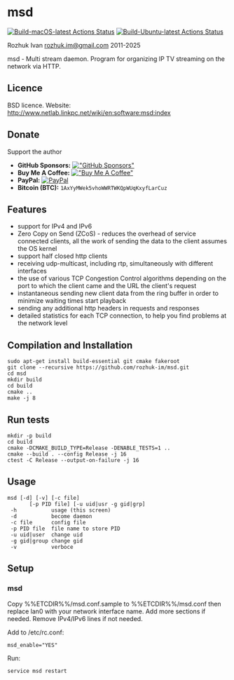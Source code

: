 # msd

[![Build-macOS-latest Actions Status](https://github.com/rozhuk-im/msd/workflows/build-macos-latest/badge.svg)](https://github.com/rozhuk-im/msd/actions)
[![Build-Ubuntu-latest Actions Status](https://github.com/rozhuk-im/msd/workflows/build-ubuntu-latest/badge.svg)](https://github.com/rozhuk-im/msd/actions)


Rozhuk Ivan <rozhuk.im@gmail.com> 2011-2025

msd - Multi stream daemon.
Program for organizing IP TV streaming on the network via HTTP.


## Licence
BSD licence.
Website: http://www.netlab.linkpc.net/wiki/en:software:msd:index


## Donate
Support the author
* **GitHub Sponsors:** [!["GitHub Sponsors"](https://camo.githubusercontent.com/220b7d46014daa72a2ab6b0fcf4b8bf5c4be7289ad4b02f355d5aa8407eb952c/68747470733a2f2f696d672e736869656c64732e696f2f62616467652f2d53706f6e736f722d6661666266633f6c6f676f3d47697448756225323053706f6e736f7273)](https://github.com/sponsors/rozhuk-im) <br/>
* **Buy Me A Coffee:** [!["Buy Me A Coffee"](https://www.buymeacoffee.com/assets/img/custom_images/orange_img.png)](https://www.buymeacoffee.com/rojuc) <br/>
* **PayPal:** [![PayPal](https://srv-cdn.himpfen.io/badges/paypal/paypal-flat.svg)](https://paypal.me/rojuc) <br/>
* **Bitcoin (BTC):** `1AxYyMWek5vhoWWRTWKQpWUqKxyfLarCuz` <br/>


## Features
* support for IPv4 and IPv6
* Zero Copy on Send (ZCoS) - reduces the overhead of service connected clients, all the work of sending the data to the client assumes the OS kernel 
* support half closed http clients
* receiving udp-multicast, including rtp, simultaneously with different interfaces
* the use of various TCP Congestion Control algorithms depending on the port to which the client came and the URL the client's request
* instantaneous sending new client data from the ring buffer in order to minimize waiting times start playback
* sending any additional http headers in requests and responses
* detailed statistics for each TCP connection, to help you find problems at the network level



## Compilation and Installation
```
sudo apt-get install build-essential git cmake fakeroot
git clone --recursive https://github.com/rozhuk-im/msd.git
cd msd
mkdir build
cd build
cmake ..
make -j 8
```


## Run tests
```
mkdir -p build
cd build
cmake -DCMAKE_BUILD_TYPE=Release -DENABLE_TESTS=1 ..
cmake --build . --config Release -j 16
ctest -C Release --output-on-failure -j 16
```


## Usage
```
msd [-d] [-v] [-c file]
       [-p PID file] [-u uid|usr -g gid|grp]
 -h           usage (this screen)
 -d           become daemon
 -c file      config file
 -p PID file  file name to store PID
 -u uid|user  change uid
 -g gid|group change gid
 -v           verboce
```


## Setup

### msd
Copy %%ETCDIR%%/msd.conf.sample to %%ETCDIR%%/msd.conf
then replace lan0 with your network interface name.
Add more sections if needed.
Remove IPv4/IPv6 lines if not needed.

Add to /etc/rc.conf:
```
msd_enable="YES"
```

Run:
```
service msd restart
```

